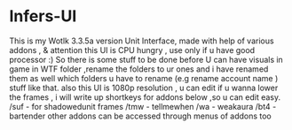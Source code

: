 # Infers-UI
This is my Wotlk 3.3.5a version Unit Interface, made with help of various addons , & attention this UI is CPU hungry , use only if u have good processor :)
So there is some stuff to be done before U can have visuals in game
in WTF folder ,rename the folders to ur ones and i have renamed them as well which folders u have to rename (e.g rename account name ) stuff like that.
also this UI is 1080p resolution , u can edit if u wanna lower the frames , i will write up shortkeys for addons below ,so u can edit easy.
/suf - for shadowedunit frames
/tmw - tellmewhen
/wa - weakaura
/bt4 - bartender
other addons can be accessed through menus of addons too
